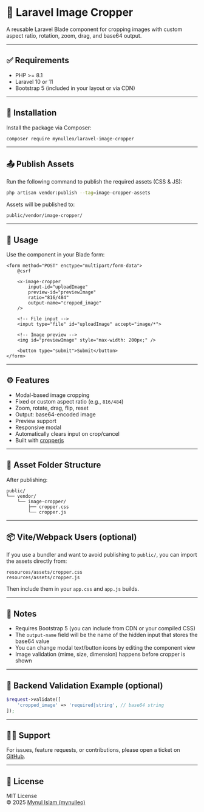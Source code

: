 # 📸 Laravel Image Cropper

A reusable Laravel Blade component for cropping images with custom aspect ratio, rotation, zoom, drag, and base64 output.

---

## ✅ Requirements

- PHP >= 8.1  
- Laravel 10 or 11  
- Bootstrap 5 (included in your layout or via CDN)

---

## 🔧 Installation

Install the package via Composer:

```bash
composer require mynulleo/laravel-image-cropper
```

---

## 📤 Publish Assets

Run the following command to publish the required assets (CSS & JS):

```bash
php artisan vendor:publish --tag=image-cropper-assets
```

Assets will be published to:

```
public/vendor/image-cropper/
```

---

## 🧩 Usage

Use the component in your Blade form:

```blade
<form method="POST" enctype="multipart/form-data">
    @csrf

    <x-image-cropper 
        input-id="uploadImage" 
        preview-id="previewImage"
        ratio="816/484" 
        output-name="cropped_image" 
    />

    <!-- File input -->
    <input type="file" id="uploadImage" accept="image/*">

    <!-- Image preview -->
    <img id="previewImage" style="max-width: 200px;" />

    <button type="submit">Submit</button>
</form>
```

---

## ⚙ Features

- Modal-based image cropping
- Fixed or custom aspect ratio (e.g., `816/484`)
- Zoom, rotate, drag, flip, reset
- Output: base64-encoded image
- Preview support
- Responsive modal
- Automatically clears input on crop/cancel
- Built with [cropperjs](https://github.com/fengyuanchen/cropperjs)

---

## 📂 Asset Folder Structure

After publishing:

```
public/
└── vendor/
    └── image-cropper/
        ├── cropper.css
        └── cropper.js
```

---

## 📦 Vite/Webpack Users (optional)

If you use a bundler and want to avoid publishing to `public/`, you can import the assets directly from:

```
resources/assets/cropper.css
resources/assets/cropper.js
```

Then include them in your `app.css` and `app.js` builds.

---

## 📌 Notes

- Requires Bootstrap 5 (you can include from CDN or your compiled CSS)
- The `output-name` field will be the name of the hidden input that stores the base64 value
- You can change modal text/button icons by editing the component view
- Image validation (mime, size, dimension) happens before cropper is shown

---

## 🧠 Backend Validation Example (optional)

```php
$request->validate([
    'cropped_image' => 'required|string', // base64 string
]);
```

---

## 🙋‍♂️ Support

For issues, feature requests, or contributions, please open a ticket on [GitHub](https://github.com/mynulleo/laravel-image-cropper).

---

## 🪪 License

MIT License  
© 2025 [Mynul Islam (mynulleo)](https://github.com/mynulleo)
